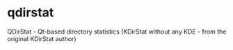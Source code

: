 # qdirstat
QDirStat - Qt-based directory statistics (KDirStat without any KDE - from the original KDirStat author)
